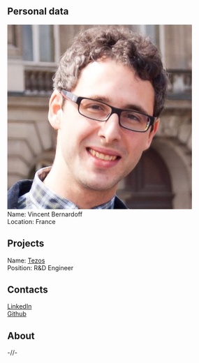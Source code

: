 ## Personal data
![ photo](photo/vincent_bernardoff.jpg)  
Name: Vincent Bernardoff  
Location: France
## Projects 
Name: [Tezos](../projects/tezos.md)  
Position: R&D Engineer 
## Contacts
[LinkedIn](https://www.linkedin.com/in/vbmithr/)  
[Github](https://github.com/vbmithr)  
## About
-//-
